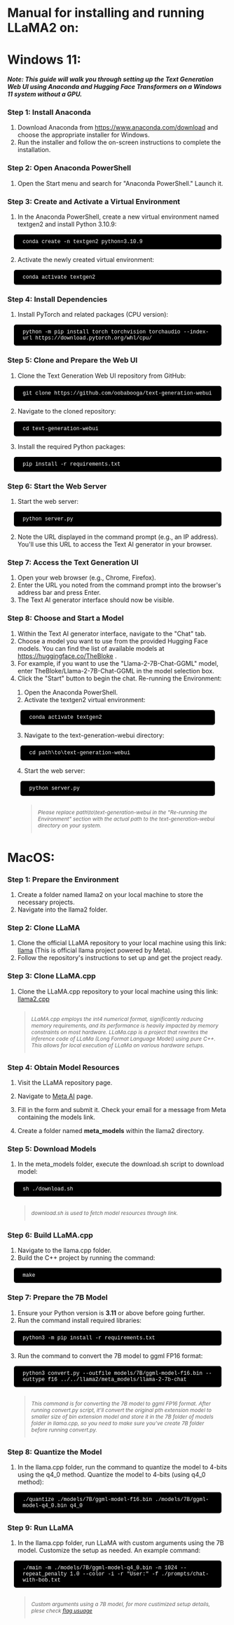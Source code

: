<!--

1. Code section example by Steven
<section style="background: #000; color:#fff; padding:10px 10px 10px 20px;border-radius:5px; font-weight:200; font-family:Menlo,Consolas,Monaco,Liberation Mono,Lucida Console; font-size:12px;margin:15px;">sh ./download.sh</section>

2. Quote section example by Steven
<div style="margin:15px;">

> *<p style="padding: 10px 0; margin-top:20px;font-size:12px;"> download.sh is used to fetch model resources through link.* </p>
>

</div>

-->

# Manual for installing and running LLaMA2 on:
# **Windows 11:**
***Note: This guide will walk you through setting up the Text Generation Web UI using Anaconda and Hugging Face Transformers on a Windows 11 system without a GPU.***
### **Step 1: Install Anaconda**
1. Download Anaconda from https://www.anaconda.com/download  and choose the appropriate installer for Windows.
2. Run the installer and follow the on-screen instructions to complete the installation.
### **Step 2: Open Anaconda PowerShell**
1. Open the Start menu and search for "Anaconda PowerShell." Launch it.
### **Step 3: Create and Activate a Virtual Environment**
1. In the Anaconda PowerShell, create a new virtual environment named textgen2 and install Python 3.10.9:

<section style="background: #000; color:#fff; padding:10px 10px 10px 20px;border-radius:5px; font-weight:200; font-family:Menlo,Consolas,Monaco,Liberation Mono,Lucida Console; font-size:12px;margin:15px;">conda create -n textgen2 python=3.10.9</section>
   
2. Activate the newly created virtual environment:

<section style="background: #000; color:#fff; padding:10px 10px 10px 20px;border-radius:5px; font-weight:200; font-family:Menlo,Consolas,Monaco,Liberation Mono,Lucida Console; font-size:12px;margin:15px;">conda activate textgen2</section>
   
### **Step 4: Install Dependencies**
1. Install PyTorch and related packages (CPU version):

<section style="background: #000; color:#fff; padding:10px 10px 10px 20px;border-radius:5px; font-weight:200; font-family:Menlo,Consolas,Monaco,Liberation Mono,Lucida Console; font-size:12px;margin:15px;">python -m pip install torch torchvision torchaudio --index-url https://download.pytorch.org/whl/cpu/</section>
   
### **Step 5: Clone and Prepare the Web UI**
1. Clone the Text Generation Web UI repository from GitHub:

<section style="background: #000; color:#fff; padding:10px 10px 10px 20px;border-radius:5px; font-weight:200; font-family:Menlo,Consolas,Monaco,Liberation Mono,Lucida Console; font-size:12px;margin:15px;">git clone https://github.com/oobabooga/text-generation-webui</section>
   
2. Navigate to the cloned repository:

<section style="background: #000; color:#fff; padding:10px 10px 10px 20px;border-radius:5px; font-weight:200; font-family:Menlo,Consolas,Monaco,Liberation Mono,Lucida Console; font-size:12px;margin:15px;">cd text-generation-webui</section>
   
3. Install the required Python packages:

<section style="background: #000; color:#fff; padding:10px 10px 10px 20px;border-radius:5px; font-weight:200; font-family:Menlo,Consolas,Monaco,Liberation Mono,Lucida Console; font-size:12px;margin:15px;">pip install -r requirements.txt</section>

   
### **Step 6: Start the Web Server**
1. Start the web server:

<section style="background: #000; color:#fff; padding:10px 10px 10px 20px;border-radius:5px; font-weight:200; font-family:Menlo,Consolas,Monaco,Liberation Mono,Lucida Console; font-size:12px;margin:15px;">python server.py</section>
   
2. Note the URL displayed in the command prompt (e.g., an IP address). You'll use this URL to access the Text AI generator in your browser.
### **Step 7: Access the Text Generation UI**
1. Open your web browser (e.g., Chrome, Firefox).
2. Enter the URL you noted from the command prompt into the browser's address bar and press Enter.
3. The Text AI generator interface should now be visible.
### **Step 8: Choose and Start a Model**
1. Within the Text AI generator interface, navigate to the "Chat" tab.
2. Choose a model you want to use from the provided Hugging Face models. You can find the list of available models at https://huggingface.co/TheBloke .
3. For example, if you want to use the "Llama-2-7B-Chat-GGML" model, enter TheBloke/Llama-2-7B-Chat-GGML in the model selection box.
4. Click the "Start" button to begin the chat.
Re-running the Environment:

<div style="margin:15px 15px;">

1. Open the Anaconda PowerShell.
2. Activate the textgen2 virtual environment:

<section style="background: #000; color:#fff; padding:10px 10px 10px 20px;border-radius:5px; font-weight:200; font-family:Menlo,Consolas,Monaco,Liberation Mono,Lucida Console; font-size:12px;margin:15px;">conda activate textgen2</section>

3. Navigate to the text-generation-webui directory:
  <section style="background: #000; color:#fff; padding:10px 10px 10px 20px;border-radius:5px; font-weight:200; font-family:Menlo,Consolas,Monaco,Liberation Mono,Lucida Console; font-size:12px;margin:15px;">cd path\to\text-generation-webui</section>
   
4. Start the web server:
<section style="background: #000; color:#fff; padding:10px 10px 10px 20px;border-radius:5px; font-weight:200; font-family:Menlo,Consolas,Monaco,Liberation Mono,Lucida Console; font-size:12px;margin:15px;">python server.py</section>
   <div style="margin:15px;">

> *<p style="padding: 10px 0; margin-top:20px;font-size:12px;"> Please replace path\to\text-generation-webui in the "Re-running the Environment" section with the actual path to the text-generation-webui directory on your system.* </p>
>

</div>

</div>



# MacOS:
### Step 1: Prepare the Environment
1. Create a folder named llama2 on your local machine to store the necessary projects.
2. Navigate into the llama2 folder.
### Step 2: Clone LLaMA
1. Clone the official LLaMA repository to your local machine using this link: [llama](https://github.com/facebookresearch/llama) (This is official llama project powered by Meta).
2. Follow the repository's instructions to set up and get the project ready.
### Step 3: Clone LLaMA.cpp
1. Clone the LLaMA.cpp repository to your local machine using this link: [llama2.cpp](https://github.com/ggerganov/llama.cpp) 

<div style="margin:15px;">

> *<p style="padding: 10px 0; margin-top:20px;font-size:12px;"> LLaMA.cpp employs the int4 numerical format, significantly reducing memory requirements, and its performance is heavily impacted by memory constraints on most hardware. LLaMa.cpp is a project that rewrites the inference code of LLaMa (Long Format Language Model) using pure C++. This allows for local execution of LLaMa on various hardware setups.* </p>
>

</div>



### Step 4: Obtain Model Resources
1. Visit the LLaMA repository page.

2. Navigate to [Meta AI](https://ai.meta.com/resources/models-and-libraries/llama-downloads/) page.
3. Fill in the form and submit it. Check your email for a message from Meta containing the models link.


4. Create a folder named **meta_models** within the llama2 directory.

### Step 5: Download Models
1. In the meta_models folder, execute the download.sh script to download model: 

<section style="background: #000; color:#fff; padding:10px 10px 10px 20px;border-radius:5px; font-weight:200; font-family:Menlo,Consolas,Monaco,Liberation Mono,Lucida Console; font-size:12px;margin:15px;">sh ./download.sh</section>

<div style="margin:15px;">

> *<p style="padding: 10px 0; margin-top:20px;font-size:12px;"> download.sh is used to fetch model resources through link.* </p>
>

</div>


### Step 6: Build LLaMA.cpp
1. Navigate to the llama.cpp folder.
2. Build the C++ project by running the command:
<section style="background: #000; color:#fff; padding:10px 10px 10px 20px;border-radius:5px; font-weight:200; font-family:Menlo,Consolas,Monaco,Liberation Mono,Lucida Console; font-size:12px;margin:15px;">make</section>


### Step 7: Prepare the 7B Model
1. Ensure your Python version is **3.11** or above before going further.
2. Run the command install required libraries: 
<section style="background: #000; color:#fff; padding:10px 10px 10px 20px;border-radius:5px; font-weight:200; font-family:Menlo,Consolas,Monaco,Liberation Mono,Lucida Console; font-size:12px;margin:15px;">python3 -m pip install -r requirements.txt</section>

3. Run the command to convert the 7B model to ggml FP16 format: 
<section style="background: #000; color:#fff; padding:10px 10px 10px 20px;border-radius:5px; font-weight:200; font-family:Menlo,Consolas,Monaco,Liberation Mono,Lucida Console; font-size:12px;margin:15px;">python3 convert.py --outfile models/7B/ggml-model-f16.bin --outtype f16 ../../llama2/meta_models/llama-2-7b-chat</section>

<div style="margin:15px;">

> *<p style="padding: 10px 0; margin-top:20px;font-size:12px;"> This command is for converting the 7B model to ggml FP16 format. After running convert.py script, it’ll convert the original pth extension model to smaller size of bin extension model and store it in the 7B folder of models folder in llama.cpp, so you need to make sure you’ve create 7B folder before running convert.py.* </p>
>

</div>



### Step 8: Quantize the Model
1. In the llama.cpp folder, run the command to quantize the model to 4-bits using the q4_0 method. Quantize the model to 4-bits (using q4_0 method): 

<section style="background: #000; color:#fff; padding:10px 10px 10px 20px;border-radius:5px; font-weight:200; font-family:Menlo,Consolas,Monaco,Liberation Mono,Lucida Console; font-size:12px;margin:15px;">./quantize ./models/7B/ggml-model-f16.bin ./models/7B/ggml-model-q4_0.bin q4_0 </section>

### Step 9: Run LLaMA
1. In the llama.cpp folder, run LLaMA with custom arguments using the 7B model. Customize the setup as needed. An example command: 
<section style="background: #000; color:#fff; padding:10px 10px 10px 20px;border-radius:5px; font-weight:200; font-family:Menlo,Consolas,Monaco,Liberation Mono,Lucida Console; font-size:12px;margin:15px;">./main -m ./models/7B/ggml-model-q4_0.bin -n 1024 --repeat_penalty 1.0 --color -i -r "User:" -f ./prompts/chat-with-bob.txt</section>

<div style="margin:15px;">

> *<p style="padding: 10px 0; margin-top:20px;font-size:12px;"> Custom arguments using a 7B model, for more custimized setup details, plese check [flag usuage](https://github.com/ggerganov/llama.cpp/blob/master/examples/main/README.md)* </p>
>

</div>



